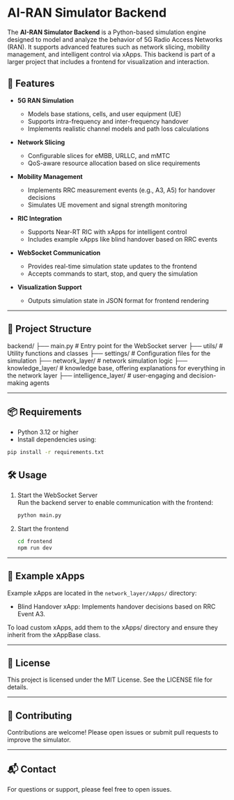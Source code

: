 # AI-RAN Simulator Backend

The **AI-RAN Simulator Backend** is a Python-based simulation engine designed to model and analyze the behavior of 5G Radio Access Networks (RAN). It supports advanced features such as network slicing, mobility management, and intelligent control via xApps. This backend is part of a larger project that includes a frontend for visualization and interaction.

## 🚀 Features

- **5G RAN Simulation**

  - Models base stations, cells, and user equipment (UE)
  - Supports intra-frequency and inter-frequency handover
  - Implements realistic channel models and path loss calculations

- **Network Slicing**

  - Configurable slices for eMBB, URLLC, and mMTC
  - QoS-aware resource allocation based on slice requirements

- **Mobility Management**

  - Implements RRC measurement events (e.g., A3, A5) for handover decisions
  - Simulates UE movement and signal strength monitoring

- **RIC Integration**

  - Supports Near-RT RIC with xApps for intelligent control
  - Includes example xApps like blind handover based on RRC events

- **WebSocket Communication**

  - Provides real-time simulation state updates to the frontend
  - Accepts commands to start, stop, and query the simulation

- **Visualization Support**
  - Outputs simulation state in JSON format for frontend rendering

---

## 📁 Project Structure

backend/
├── main.py # Entry point for the WebSocket server
├── utils/ # Utility functions and classes
├── settings/ # Configuration files for the simulation
├── network_layer/ # network simulation logic
├── knowledge_layer/ # knowledge base, offering explanations for everything in the network layer
├── intelligence_layer/ # user-engaging and decision-making agents

---

## 📦 Requirements

- Python 3.12 or higher
- Install dependencies using:

```bash
pip install -r requirements.txt
```

## 🛠️ Usage

1. Start the WebSocket Server <br>Run the backend server to enable communication with the frontend:

   ```bash
   python main.py
   ```

2. Start the frontend <br>

   ```bash
   cd frontend
   npm run dev
   ```

---

## 🧠 Example xApps

Example xApps are located in the `network_layer/xApps/` directory:

- Blind Handover xApp: Implements handover decisions based on RRC Event A3.

To load custom xApps, add them to the xApps/ directory and ensure they inherit from the xAppBase class.

---

## 📝 License

This project is licensed under the MIT License. See the LICENSE file for details.

---

## 🤝 Contributing

Contributions are welcome! Please open issues or submit pull requests to improve the simulator.

---

## 📬 Contact

For questions or support, please feel free to open issues.

